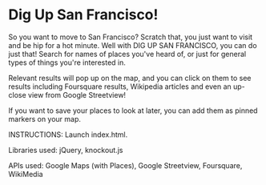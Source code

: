 # Dig Up San Francisco!
So you want to move to San Francisco? Scratch that, you just want to visit and be hip for a hot minute. Well with DIG UP SAN FRANCISCO, you can do just that! Search for names of places you've heard of, or just for general types of things you're interested in.

Relevant results will pop up on the map, and you can click on them to see results including Foursquare results, Wikipedia articles and even an up-close view from Google Streetview!

If you want to save your places to look at later, you can add them as pinned markers on your map.

INSTRUCTIONS: Launch index.html.

Libraries used: jQuery, knockout.js

APIs used: Google Maps (with Places), Google Streetview, Foursquare, WikiMedia
